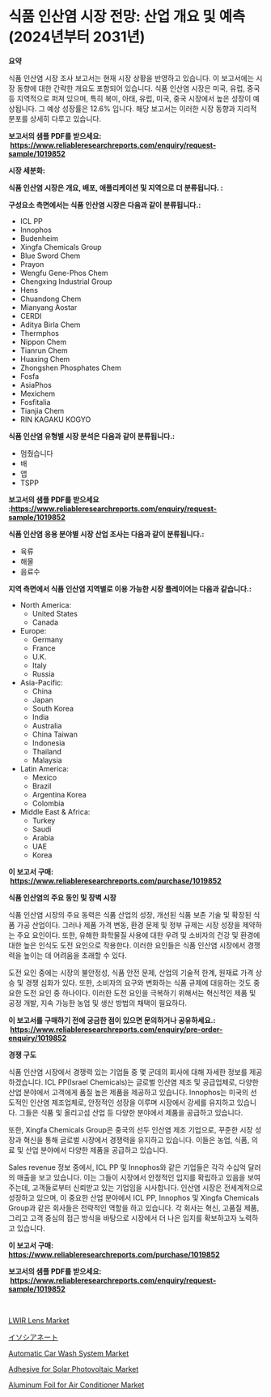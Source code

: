 <p><h1>식품 인산염 시장 전망: 산업 개요 및 예측 (2024년부터 2031년)</h1></p><p><strong>요약</strong></p>
<p><p>식품 인산염 시장 조사 보고서는 현재 시장 상황을 반영하고 있습니다. 이 보고서에는 시장 동향에 대한 간략한 개요도 포함되어 있습니다. 식품 인산염 시장은 미국, 유럽, 중국 등 지역적으로 퍼져 있으며, 특히 북미, 아태, 유럽, 미국, 중국 시장에서 높은 성장이 예상됩니다. 그 예상 성장률은 12.6% 입니다. 해당 보고서는 이러한 시장 동향과 지리적 분포를 상세히 다루고 있습니다.</p></p>
<p><strong>보고서의 샘플 PDF를 받으세요: &nbsp;<a href="https://www.reliableresearchreports.com/enquiry/request-sample/1019852">https://www.reliableresearchreports.com/enquiry/request-sample/1019852</a></strong></p>
<p><strong>시장 세분화:</strong></p>
<p><strong> 식품 인산염 시장은 개요, 배포, 애플리케이션 및 지역으로 더 분류됩니다. :</strong></p>
<p><strong>구성요소 측면에서는 식품 인산염 시장은 다음과 같이 분류됩니다.:</strong></p>
<p><ul><li>ICL PP</li><li>Innophos</li><li>Budenheim</li><li>Xingfa Chemicals Group</li><li>Blue Sword Chem</li><li>Prayon</li><li>Wengfu Gene-Phos Chem</li><li>Chengxing Industrial Group</li><li>Hens</li><li>Chuandong Chem</li><li>Mianyang Aostar</li><li>CERDI</li><li>Aditya Birla Chem</li><li>Thermphos</li><li>Nippon Chem</li><li>Tianrun Chem</li><li>Huaxing Chem</li><li>Zhongshen Phosphates Chem</li><li>Fosfa</li><li>AsiaPhos</li><li>Mexichem</li><li>Fosfitalia</li><li>Tianjia Chem</li><li>RIN KAGAKU KOGYO</li></ul></p>
<p><strong> 식품 인산염 유형별 시장 분석은 다음과 같이 분류됩니다.:</strong></p>
<p><ul><li>멈췄습니다</li><li>배</li><li>앱</li><li>TSPP</li></ul></p>
<p><strong>보고서의 샘플 PDF를 받으세요 :<a href="https://www.reliableresearchreports.com/enquiry/request-sample/1019852">https://www.reliableresearchreports.com/enquiry/request-sample/1019852</a></strong></p>
<p><strong> 식품 인산염 응용 분야별 시장 산업 조사는 다음과 같이 분류됩니다.:</strong></p>
<p><ul><li>육류</li><li>해물</li><li>음료수</li></ul></p>
<p><strong>지역 측면에서 식품 인산염 지역별로 이용 가능한 시장 플레이어는 다음과 같습니다.:</strong></p>
<p><ul>
    <li>
        North America:
        <ul>
            <li>United States</li>
            <li>Canada</li>
        </ul>
    </li>
    <li>
        Europe:
        <ul>
            <li>Germany</li>
            <li>France</li>
            <li>U.K.</li>
            <li>Italy</li>
            <li>Russia</li>
        </ul>
    </li>
    <li>
        Asia-Pacific:
        <ul>
            <li>China</li>
            <li>Japan</li>
            <li>South Korea</li>
            <li>India</li>
            <li>Australia</li>
            <li>China Taiwan</li>
            <li>Indonesia</li>
            <li>Thailand</li>
            <li>Malaysia</li>
        </ul>
    </li>
    <li>
        Latin America:
        <ul>
            <li>Mexico</li>
            <li>Brazil</li>
            <li>Argentina Korea</li>
            <li>Colombia</li>
        </ul>
    </li>
    <li>
        Middle East & Africa:
        <ul>
            <li>Turkey</li>
            <li>Saudi</li>
            <li>Arabia</li>
            <li>UAE</li>
            <li>Korea</li>
        </ul>
    </li>
    </ul></p>
<p><strong>이 보고서 구매: &nbsp;<a href="https://www.reliableresearchreports.com/purchase/1019852">https://www.reliableresearchreports.com/purchase/1019852</a></strong></p>
<p><strong>식품 인산염의 주요 동인 및 장벽 시장</strong></p>
<p><p>식품 인산염 시장의 주요 동력은 식품 산업의 성장, 개선된 식품 보존 기술 및 확장된 식품 가공 산업이다. 그러나 제품 가격 변동, 환경 문제 및 정부 규제는 시장 성장을 제약하는 주요 요인이다. 또한, 유해한 화학물질 사용에 대한 우려 및 소비자의 건강 및 환경에 대한 높은 인식도 도전 요인으로 작용한다. 이러한 요인들은 식품 인산염 시장에서 경쟁력을 높이는 데 어려움을 초래할 수 있다.</p><p>도전 요인 중에는 시장의 불안정성, 식품 안전 문제, 산업의 기술적 한계, 원재료 가격 상승 및 경쟁 심화가 있다. 또한, 소비자의 요구와 변화하는 식품 규제에 대응하는 것도 중요한 도전 요인 중 하나이다. 이러한 도전 요인을 극복하기 위해서는 혁신적인 제품 및 공정 개발, 지속 가능한 농업 및 생산 방법의 채택이 필요하다.</p></p>
<p><strong>이 보고서를 구매하기 전에 궁금한 점이 있으면 문의하거나 공유하세요.: &nbsp;<a href="https://www.reliableresearchreports.com/enquiry/pre-order-enquiry/1019852">https://www.reliableresearchreports.com/enquiry/pre-order-enquiry/1019852</a></strong></p>
<p><strong>경쟁 구도</strong></p>
<p><p>식품 인산염 시장에서 경쟁력 있는 기업들 중 몇 군데의 회사에 대해 자세한 정보를 제공하겠습니다. ICL PP(Israel Chemicals)는 글로벌 인산염 제조 및 공급업체로, 다양한 산업 분야에서 고객에게 품질 높은 제품을 제공하고 있습니다. Innophos는 미국의 선도적인 인산염 제조업체로, 안정적인 성장을 이루며 시장에서 강세를 유지하고 있습니다. 그들은 식품 및 올리고섬 산업 등 다양한 분야에서 제품을 공급하고 있습니다.</p><p>또한, Xingfa Chemicals Group은 중국의 선두 인산염 제조 기업으로, 꾸준한 시장 성장과 혁신을 통해 글로벌 시장에서 경쟁력을 유지하고 있습니다. 이들은 농업, 식품, 의료 및 산업 분야에서 다양한 제품을 공급하고 있습니다.</p><p>Sales revenue 정보 중에서, ICL PP 및 Innophos와 같은 기업들은 각각 수십억 달러의 매출을 보고 있습니다. 이는 그들이 시장에서 안정적인 입지를 확립하고 있음을 보여주는데, 고객들로부터 신뢰받고 있는 기업임을 시사합니다. 인산염 시장은 전세계적으로 성장하고 있으며, 이 중요한 산업 분야에서 ICL PP, Innophos 및 Xingfa Chemicals Group과 같은 회사들은 전략적인 역할을 하고 있습니다. 각 회사는 혁신, 고품질 제품, 그리고 고객 중심의 접근 방식을 바탕으로 시장에서 더 나은 입지를 확보하고자 노력하고 있습니다.</p></p>
<p><strong>이 보고서 구매: &nbsp; <a href="https://www.reliableresearchreports.com/purchase/1019852">https://www.reliableresearchreports.com/purchase/1019852</a></strong></p>
<p><strong>보고서의 샘플 PDF를 받으세요: &nbsp;<a href="https://www.reliableresearchreports.com/enquiry/request-sample/1019852">https://www.reliableresearchreports.com/enquiry/request-sample/1019852</a></strong><strong></strong></p>
<p>&nbsp;</p>
<p><p><a href="https://view.publitas.com/reportprime-1/lwir-lens-market-provides-detailed-segmentation-of-this-market-based-on-type-application-and-region-and-forecast-for-the-period-from-2024-2031/">LWIR Lens Market</a></p><p><a href="https://github.com/xnljig2898992/Market-Research-Report-List-1/blob/main/1249328187843.md">イソシアネート</a></p><p><a href="https://github.com/PeterParrish5/Market-Research-Report-List-3/blob/main/automatic-car-wash-system-market.md">Automatic Car Wash System Market</a></p><p><a href="https://fuschia-pecorino-a6d.notion.site/Adhesive-for-Solar-Photovoltaic-Market-Research-Report-Provides-Critical-Insights-that-can-help-Shap-b7f37576c1e34a81958656ae861d5282">Adhesive for Solar Photovoltaic Market</a></p><p><a href="https://changeable-paste-463.notion.site/Aluminum-Foil-for-Air-Conditioner-Market-Centers-on-Aspects-such-as-Market-Growth-Market-Share-Mar-eaca39962a784043a168ab749eab72a8">Aluminum Foil for Air Conditioner Market</a></p></p>